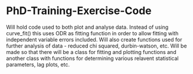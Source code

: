 # PhD-Training-Exercise-Code
Will hold code used to both plot and analyse data. Instead of using curve_fit() this uses ODR as fitting function in order to allow fitting with independent variable errors included. Will also create functions used for further analysis of data - reduced chi squared, durbin-watson, etc. Will be made so that there will be a class for fitting and plotting functions and another class with functions for determining various relavent statistical parameters, lag plots, etc.
